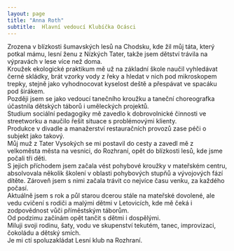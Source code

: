 ```yaml
---
layout: page
title: "Anna Roth"
subtitle:  Hlavní vedoucí Klubíčka Ocásci
---
```



Zrozena v blízkosti šumavských lesů na Chodsku, kde žil můj táta, který
potkal mámu, lesní ženu z Nízkých Tater, takže jsem dětství trávila na
výpravách v lese více než doma.  
Kroužek ekologické praktikum mě už na základní škole naučil vyhledávat
černé skládky, brát vzorky vody z řeky a hledat v nich pod mikroskopem
trepky, stejně jako vyhodnocovat kyselost deště a přespávat ve spacáku pod
širákem.  
Později jsem se jako vedoucí tanečního kroužku a taneční choreografka
účastnila dětských táborů i uměleckých projektů.  
Studium sociální pedagogiky mě zavedlo k dobrovolnické činnosti ve
streetworku a naučilo řešit situace s problémovými klienty.  
Produkce v divadle a manažerství restauračních provozů zase péči o subjekt
jako takový.  
Můj muž z Tater Vysokých se mi postavil do cesty a zavedl mě z velkoměsta
města na vesnici, do Rozhraní, opět do blízkosti lesů, kde jsme počali tři
děti.  
S jejich příchodem jsem začala vést pohybové kroužky v mateřském centru,
absolvovala několik školení v oblasti pohybových stupňů a vývojových fází
dítěte. Zároveň jsem s nimi začala trávit co nejvíce času venku, za každého
počasí.  
Aktuálně jsem s rok a půl starou dcerou stále na mateřské dovolené, ale
vedu cvičení s rodiči a malými dětmi v Letovicích, kde mě čeká i
zodpovědnost vůči příměstským táborům.  
Od podzimu začínám opět tančit s dětmi i dospělými.  
Miluji svoji rodinu, šaty, vodu ve skupenství tekutém, tanec, improvizaci,
čokoládu a dětský smích.  
Je mi ctí spoluzakládat Lesní klub na Rozhraní.
